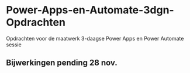 # Power-Apps-en-Automate-3dgn-Opdrachten
 Opdrachten voor de maatwerk 3-daagse Power Apps en Power Automate sessie

## Bijwerkingen pending 28 nov.
